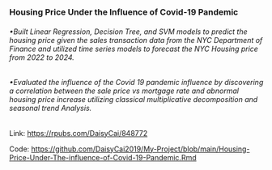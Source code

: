 ### Housing Price Under the Influence of Covid-19 Pandemic 
###### •Built Linear Regression, Decision Tree, and SVM models to predict the housing price given the sales transaction data from the NYC Department of Finance and utilized time series models to forecast the NYC Housing price from 2022 to 2024.
###### •Evaluated the influence of the Covid 19 pandemic influence by discovering a correlation between the sale price vs mortgage rate and abnormal housing price increase utilizing classical multiplicative decomposition and seasonal trend Analysis.
Link: https://rpubs.com/DaisyCai/848772

Code: https://github.com/DaisyCai2019/My-Project/blob/main/Housing-Price-Under-The-influence-of-Covid-19-Pandemic.Rmd
